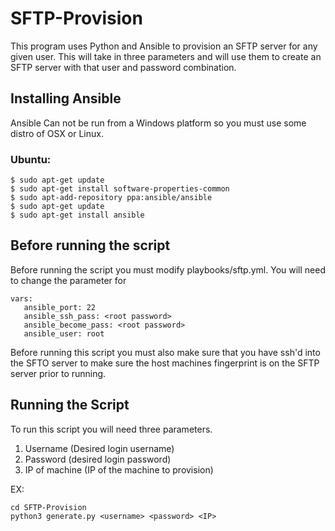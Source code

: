 # SFTP-Provision
This program uses Python and Ansible to provision an SFTP server for any given user. This will take in three parameters and will use them to create an SFTP server with that user and password combination. 

## Installing Ansible
Ansible Can not be run from a Windows platform so you must use some distro of OSX or Linux. 
### Ubuntu:
```
$ sudo apt-get update
$ sudo apt-get install software-properties-common
$ sudo apt-add-repository ppa:ansible/ansible
$ sudo apt-get update
$ sudo apt-get install ansible
```


## Before running the script
Before running the script you must modify playbooks/sftp.yml. You will need to change the parameter for

```
vars:
   ansible_port: 22
   ansible_ssh_pass: <root password>
   ansible_become_pass: <root password>
   ansible_user: root
```

Before running this script you must also make sure that you have ssh'd into the SFTO server to make sure the host machines fingerprint is on the SFTP server prior to running. 

## Running the Script
To run this script you will need three parameters. 
1. Username (Desired login username)
2. Password (desired login password)
3. IP of machine (IP of the machine to provision)

EX:
```
cd SFTP-Provision
python3 generate.py <username> <password> <IP>
```
